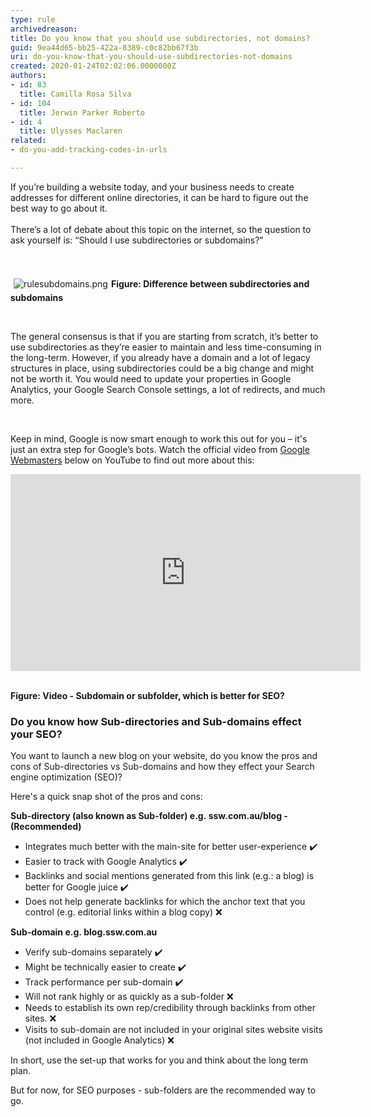 ```yaml
---
type: rule
archivedreason: 
title: Do you know that you should use subdirectories, not domains?
guid: 9ea44d65-bb25-422a-8389-c0c82bb67f3b
uri: do-you-know-that-you-should-use-subdirectories-not-domains
created: 2020-01-24T02:02:06.0000000Z
authors:
- id: 83
  title: Camilla Rosa Silva
- id: 104
  title: Jerwin Parker Roberto
- id: 4
  title: Ulysses Maclaren
related:
- do-you-add-tracking-codes-in-urls

---
```



​​If you’re building a website today, and your business needs to create addresses for different online directories, it can be hard to figure out the best way to go about it. <br><br>There’s a lot of debate about this topic on the internet, so the question to ask yourself is&#58; “Should I use subdirectories or subdomains?”<br>
<br><excerpt class='endintro'></excerpt><br>
<dl class="ssw15-rteElement-ImageArea">​<img src="/SiteAssets/use-subdirectories-not-domains/rulesubdomains.png" alt="rulesubdomains.png" style="margin&#58;5px;" /><strong>Figure&#58; Difference between subdirectories and subdomains​</strong><br></dl><p><br></p><p>The general consensus&#160;​is that if you are starting from scratch,&#160;it’s better to use subdirectories as they’re easier to maintain and less time-consuming in the long-term. However, if you already have a domain and a lot of legacy structures in place, using subdirectories could be a big change and might not be worth it. You would need to update your properties in Google Analytics, your Google Search Console settings, a lot of redirects, and much more.<br></p><p><br></p><p>Keep in mind,&#160;Google is now&#160;s​​mart enough to work this out for you&#160;– it's just&#160;an extra step for Google’s bots. Watch the official video from <a href="https&#58;//www.youtube.com/user/GoogleWebmasterHelp">Google Webmasters​</a> below on YouTube to find out more about this&#58;<br></p><div class="ms-rtestate-read ms-rte-embedcode ms-rte-embedil ms-rtestate-notify" unselectable="on"><iframe width="560" height="315" src="https&#58;//www.youtube.com/embed/uJGDyAN9g-g" frameborder="0"></iframe>
&#160;</div><p><strong>​Figure&#58; Video -&#160;</strong><strong>Subdomain or subfolder, which is better for SEO?</strong><br></p><h3 class="ssw15-rteElement-H3">Do you know how&#160;Sub-directories and Sub-domains effect your&#160;SEO?​<br></h3><p>You want to launch a new&#160;blog on your website, do you know the pros and cons of Sub-directories vs Sub-domains and how they effect your Search engine optimization (SEO)?</p><p>Here's a quick snap shot of the pros and cons&#58;<br></p><p><strong>Sub-directory (also known as Sub-folder) e.g.&#160;ssw.com.au/blog - (Recommended)</strong><br></p><ul><li>Integrates much better with the main-site for better user-experience ✔️<br></li><li>Easier to track with Google Analytics&#160;✔️​<br></li><li>Backlinks and social mentions generated from this link (e.g.​&#58; a blog) is better for Google juice&#160;✔️<br></li><li>Does not help generate backlinks for which the anchor text that you control (e.g.&#160;editorial links within a blog copy)&#160;❌​​<br></li></ul><div><strong>Sub-domain e.g.&#160;blog.ssw.com.au&#160;</strong><br></div><div><ul><li><span style="background-color&#58;initial;">Verify sub-domains separately&#160;✔️</span></li><li><span style="background-color&#58;initial;">Might be technically easier to create&#160;✔️</span></li><li><span style="background-color&#58;initial;">Track performance per sub-domain ✔️</span></li><li><span style="background-color&#58;initial;">Will n</span><span style="background-color&#58;initial;">ot rank highly or as q</span><span style="background-color&#58;initial;">uickly as a sub-folder ❌</span></li><li><span style="background-color&#58;initial;">Needs to establish its own rep/credibility through backlinks from other sites.&#160;❌</span></li><li><span style="background-color&#58;initial;">Visits to sub-domain are not included in your original sites website visits (not included in Google Analytics)&#160;❌</span></li></ul></div><p class="ssw15-rteElement-Tip">In short, use the set-up that works for you and&#160;think about the long term plan.&#160;</p><p class="ssw15-rteElement-Tip">But for now, for SEO purposes&#160;- sub-folders are the recommended&#160;way to go.&#160;​<br></p><br>


